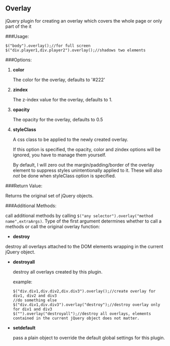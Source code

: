 ## Overlay

jQuery plugin for creating an overlay which covers the whole page or only part of the it

###Usage:

````
$("body").overlay();//for full screen
$("div.player1,div.player2").overlay();//shadows two elements
````

###Options:

1. **color**

	The color for the overlay, defaults to '#222'

2. **zindex**

	The z-index value for the overlay, defaults to 1.

3. **opacity**

	The opacity for the overlay, defaults to 0.5

4. **styleClass**

	A css class to be applied to the newly created overlay.
	
	If this option is specified, the opacity, color and zindex options will be ignored, you have to manage them yourself.
	
	By default, I will zero out the margin/padding/border of the overlay element to suppress styles unintentionally applied to it. These will also *not* be done when styleClass option is specified.

###Return Value:

Returns the original set of jQuery objects.

###Additional Methods:

call additional methods by calling ````$("any selector").overlay("method name",extraArgs)````. Type of the first argument determines whether to call a methods or call the original overlay function:

+ **destroy**


 destroy all overlays attached to the DOM elements wrapping in the current jQuery object.
	
+ **destroyall**

  destroy all overlays created by this plugin.
 
  example:
	````
	$("div.div1,div.div2,div.div3").overlay();//create overlay for div1, div2 and div3
	//do something else
	$("div.div1,div.div3").overlay("destroy");//destroy overlay only for div1 and div3
	$("").overlay("destroyall");//destroy all overlays, elements contained in the current jQuery object does not matter.
	````
	
+ **setdefault**

  pass a plain object to override the default global settings for this plugin.

